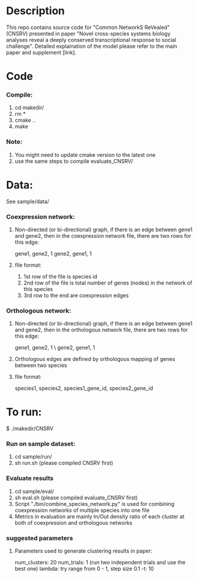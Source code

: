 # Description

This repo contains source code for "Common NetworkS ReVealed" (CNSRV) presented in paper "Novel cross-species systems biology analyses reveal a deeply conserved transcriptional response to social challenge". Detailed explaination of the model please refer to the main paper and supplement [link].

# Code

### Compile:
1. cd makedir/
2. rm *
3. cmake ..
4. make

### Note:
1. You might need to update cmake version to the latest one
2. use the same steps to compile evaluate_CNSRV/

# Data:
See sample/data/

### Coexpression network:
1. Non-directed (or bi-directional) graph, if there is an edge between gene1 and gene2, then in the coexpression network file, there are two rows for this edge:

	gene1, gene2, 1
	gene2, gene1, 1

2. file format:
	1) 1st row of the file is species id
	2) 2nd row of the file is total number of genes (nodes) in the network of this species
	3) 3rd row to the end are coexpression edges

### Orthologous network:
1. Non-directed (or bi-directional) graph, if there is an edge between gene1 and gene2, then in the orthologous network file, there are two rows for this edge:

	gene1, gene2, 1 \\
	gene2, gene1, 1

2. Orthologous edges are defined by orthologous mapping of genes between two species
3. file format:

	species1, species2, species1_gene_id, species2_gene_id

# To run:
$ ./makedir/CNSRV

### Run on sample dataset:
1. cd sample/run/
2. sh run.sh (please compiled CNSRV first)

### Evaluate results
1. cd sample/eval/
2. sh eval.sh (please compiled evaluate_CNSRV first)
3. Script "./bin/combine_species_network.py" is used for combining coexpression networks of multiple species into one file
4. Metrics in evaluation are mainly In/Out density ratio of each cluster at both of coexpression and orthologous networks

### suggested parameters
1. Parameters used to generate clustering results in paper: 
	
	num_clusters: 20
	num_trials: 1 (run two independent trials and use the best one)
	lambda: try range from 0 - 1, step size 0.1
	-t: 10

